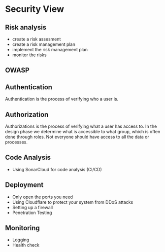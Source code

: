 # Security View

## Risk analysis

- create a risk assesment
- create a risk management plan
- implement the risk management plan
- monitor the risks

## OWASP


## Authentication

Authentication is the process of verifying who a user is.

## Authorization

Authorizations is the process of verifying what a user has access to. In the design phase we determine what is accessible to what group, which is often done through roles. Not everyone should have access to all the data or processes.

## Code Analysis

- Using SonarCloud for code analysis (CI/CD)

## Deployment

- Only open the ports you need
- Using Cloudflare to protect your system from DDoS attacks
- Setting up a firewall
- Penetration Testing

## Monitoring

- Logging
- Health check